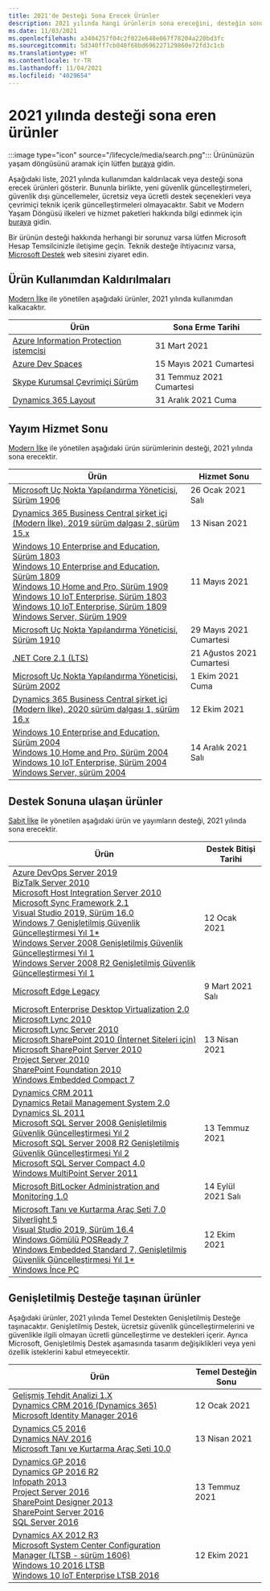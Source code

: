 ```yaml
---
title: 2021'de Desteği Sona Erecek Ürünler
description: 2021 yılında hangi ürünlerin sona ereceğini, desteğin sonuna ulaşacağını veya temel destekten genişletilmiş desteğe geçeceğini öğrenin.
ms.date: 11/03/2021
ms.openlocfilehash: a3404257f04c2f022e648e067f78204a220bd3fc
ms.sourcegitcommit: 5d340ff7cb048f68bd696227129860e72fd3c1cb
ms.translationtype: HT
ms.contentlocale: tr-TR
ms.lasthandoff: 11/04/2021
ms.locfileid: "4029654"
---
```

# <a name="products-ending-support-in-2021"></a>2021 yılında desteği sona eren ürünler

:::image type="icon" source="/lifecycle/media/search.png":::
Ürününüzün yaşam döngüsünü aramak için lütfen [buraya](/lifecycle/products/) gidin.

Aşağıdaki liste, 2021 yılında kullanımdan kaldırılacak veya desteği sona erecek ürünleri gösterir. Bununla birlikte, yeni güvenlik güncelleştirmeleri, güvenlik dışı güncellemeler, ücretsiz veya ücretli destek seçenekleri veya çevrimiçi teknik içerik güncelleştirmeleri olmayacaktır. Sabit ve Modern Yaşam Döngüsü ilkeleri ve hizmet paketleri hakkında bilgi edinmek için [buraya](/lifecycle/overview/product-end-of-support-overview) gidin.

Bir ürünün desteği hakkında herhangi bir sorunuz varsa lütfen Microsoft Hesap Temsilcinizle iletişime geçin. Teknik desteğe ihtiyacınız varsa, [Microsoft Destek](https://support.microsoft.com/contactus/?ws=support) web sitesini ziyaret edin.

## <a name="product-retirements"></a>Ürün Kullanımdan Kaldırılmaları

[Modern İlke](/lifecycle/policies/modern) ile yönetilen aşağıdaki ürünler, 2021 yılında kullanımdan kalkacaktır.

| Ürün | Sona Erme Tarihi |
| --- | --- |
| [Azure Information Protection istemcisi](/lifecycle/products/azure-information-protection-client?branch=live)<br> | 31 Mart 2021 |
| [Azure Dev Spaces](/lifecycle/products/azure-dev-spaces?branch=live)<br> | 15 Mayıs 2021 Cumartesi |
| [Skype Kurumsal Çevrimiçi Sürüm](/lifecycle/products/skype-for-business-online?branch=live)<br> | 31 Temmuz 2021 Cumartesi |
| [Dynamics 365 Layout](/lifecycle/products/dynamics-365-layout?branch=live)<br> | 31 Aralık 2021 Cuma |


## <a name="release-end-of-servicing"></a>Yayım Hizmet Sonu

[Modern İlke](/lifecycle/policies/modern) ile yönetilen aşağıdaki ürün sürümlerinin desteği, 2021 yılında sona erecektir.

| Ürün | Hizmet Sonu |
| --- | --- |
| [Microsoft Uç Nokta Yapılandırma Yöneticisi, Sürüm 1906](/lifecycle/products/microsoft-endpoint-configuration-manager?branch=live)<br> | 26 Ocak 2021 Salı |
| [Dynamics 365 Business Central şirket içi (Modern İlke), 2019 sürüm dalgası 2, sürüm 15.x](/lifecycle/products/dynamics-365-business-central-onpremises-modern-policy?branch=live)<br> | 13 Nisan 2021 |
| [Windows 10 Enterprise and Education, Sürüm 1803](/lifecycle/products/windows-10-enterprise-and-education?branch=live)<br>[Windows 10 Enterprise and Education, Sürüm 1809](/lifecycle/products/windows-10-enterprise-and-education?branch=live)<br>[Windows 10 Home and Pro, Sürüm 1909](/lifecycle/products/windows-10-home-and-pro?branch=live)<br>[Windows 10 IoT Enterprise, Sürüm 1803](/lifecycle/products/windows-10-iot-enterprise?branch=live)<br>[Windows 10 IoT Enterprise, Sürüm 1809](/lifecycle/products/windows-10-iot-enterprise?branch=live)<br>[Windows Server, Sürüm 1909](/lifecycle/products/windows-server?branch=live)<br> | 11 Mayıs 2021 |
| [Microsoft Uç Nokta Yapılandırma Yöneticisi, Sürüm 1910](/lifecycle/products/microsoft-endpoint-configuration-manager?branch=live)<br> | 29 Mayıs 2021 Cumartesi |
| [.NET Core 2.1 (LTS)](/lifecycle/products/microsoft-net-and-net-core?branch=live)<br> | 21 Ağustos 2021 Cumartesi |
| [Microsoft Uç Nokta Yapılandırma Yöneticisi, Sürüm 2002](/lifecycle/products/microsoft-endpoint-configuration-manager?branch=live)<br> | 1 Ekim 2021 Cuma |
| [Dynamics 365 Business Central şirket içi (Modern İlke), 2020 sürüm dalgası 1, sürüm 16.x](/lifecycle/products/dynamics-365-business-central-onpremises-modern-policy?branch=live)<br> | 12 Ekim 2021 |
| [Windows 10 Enterprise and Education, Sürüm 2004](/lifecycle/products/windows-10-enterprise-and-education?branch=live)<br>[Windows 10 Home and Pro, Sürüm 2004](/lifecycle/products/windows-10-home-and-pro?branch=live)<br>[Windows 10 IoT Enterprise, Sürüm 2004](/lifecycle/products/windows-10-iot-enterprise?branch=live)<br>[Windows Server, sürüm 2004](/lifecycle/products/windows-server?branch=live)<br> | 14 Aralık 2021 Salı |


## <a name="products-reaching-end-of-support"></a>Destek Sonuna ulaşan ürünler

[Sabit İlke](/lifecycle/policies/fixed) ile yönetilen aşağıdaki ürün ve yayımların desteği, 2021 yılında sona erecektir.

| Ürün | Destek Bitişi Tarihi |
| --- | --- |
| [Azure DevOps Server 2019](/lifecycle/products/azure-devops-server-2019?branch=live)<br>[BizTalk Server 2010](/lifecycle/products/biztalk-server-2010?branch=live)<br>[Microsoft Host Integration Server 2010](/lifecycle/products/microsoft-host-integration-server-2010?branch=live)<br>[Microsoft Sync Framework 2.1](/lifecycle/products/microsoft-sync-framework-21?branch=live)<br>[Visual Studio 2019, Sürüm 16.0](/lifecycle/products/visual-studio-2019?branch=live)<br>[Windows 7 Genişletilmiş Güvenlik Güncelleştirmesi Yıl 1*](/lifecycle/products/windows-7?branch=live)<br>[Windows Server 2008 Genişletilmiş Güvenlik Güncelleştirmesi Yıl 1](/lifecycle/products/windows-server-2008?branch=live)<br>[Windows Server 2008 R2 Genişletilmiş Güvenlik Güncelleştirmesi Yıl 1](/lifecycle/products/windows-server-2008-r2?branch=live)<br> | 12 Ocak 2021 |
| [Microsoft Edge Legacy](/lifecycle/products/microsoft-edge-legacy?branch=live)<br> | 9 Mart 2021 Salı |
| [Microsoft Enterprise Desktop Virtualization 2.0](/lifecycle/products/microsoft-enterprise-desktop-virtualization-20?branch=live)<br>[Microsoft Lync 2010](/lifecycle/products/microsoft-lync-2010?branch=live)<br>[Microsoft Lync Server 2010](/lifecycle/products/microsoft-lync-server-2010?branch=live)<br>[Microsoft SharePoint 2010 (İnternet Siteleri için)](/lifecycle/products/microsoft-sharepoint-2010?branch=live)<br>[Microsoft SharePoint Server 2010](/lifecycle/products/microsoft-sharepoint-server-2010?branch=live)<br>[Project Server 2010](/lifecycle/products/project-server-2010?branch=live)<br>[SharePoint Foundation 2010](/lifecycle/products/sharepoint-foundation-2010?branch=live)<br>[Windows Embedded Compact 7](/lifecycle/products/windows-embedded-compact-7?branch=live)<br> | 13 Nisan 2021 |
| [Dynamics CRM 2011](/lifecycle/products/dynamics-crm-2011?branch=live)<br>[Dynamics Retail Management System 2.0](/lifecycle/products/dynamics-retail-management-system-20?branch=live)<br>[Dynamics SL 2011](/lifecycle/products/dynamics-sl-2011?branch=live)<br>[Microsoft SQL Server 2008 Genişletilmiş Güvenlik Güncelleştirmesi Yıl 2](/lifecycle/products/microsoft-sql-server-2008?branch=live)<br>[Microsoft SQL Server 2008 R2 Genişletilmiş Güvenlik Güncelleştirmesi Yıl 2](/lifecycle/products/microsoft-sql-server-2008-r2?branch=live)<br>[Microsoft SQL Server Compact 4.0](/lifecycle/products/microsoft-sql-server-compact-40?branch=live)<br>[Windows MultiPoint Server 2011](/lifecycle/products/windows-multipoint-server-2011?branch=live)<br> | 13 Temmuz 2021 |
| [Microsoft BitLocker Administration and Monitoring 1.0](/lifecycle/products/microsoft-bitlocker-administration-and-monitoring-10?branch=live)<br> | 14 Eylül 2021 Salı |
| [Microsoft Tanı ve Kurtarma Araç Seti 7.0](/lifecycle/products/microsoft-diagnostics-and-recovery-toolset-70?branch=live)<br>[Silverlight 5](/lifecycle/products/silverlight-5?branch=live)<br>[Visual Studio 2019, Sürüm 16.4](/lifecycle/products/visual-studio-2019?branch=live)<br>[Windows Gömülü POSReady 7](/lifecycle/products/windows-embedded-posready-7?branch=live)<br>[Windows Embedded Standard 7, Genişletilmiş Güvenlik Güncelleştirmesi Yıl 1*](/lifecycle/products/windows-embedded-standard-7?branch=live)<br>[Windows İnce PC](/lifecycle/products/windows-thin-pc?branch=live)<br> | 12 Ekim 2021 |


## <a name="products-moving-to-extended-support"></a>Genişletilmiş Desteğe taşınan ürünler

Aşağıdaki ürünler, 2021 yılında Temel Destekten Genişletilmiş Desteğe taşınacaktır. Genişletilmiş Destek, ücretsiz güvenlik güncelleştirmelerini ve güvenlikle ilgili olmayan ücretli güncelleştirme ve destekleri içerir. Ayrıca Microsoft, Genişletilmiş Destek aşamasında tasarım değişiklikleri veya yeni özellik isteklerini kabul etmeyecektir.

| Ürün | Temel Desteğin Sonu |
| --- | --- |
| [Gelişmiş Tehdit Analizi 1.X](/lifecycle/products/advanced-threat-analytics-1x?branch=live)<br>[Dynamics CRM 2016 (Dynamics 365)](/lifecycle/products/dynamics-crm-2016-dynamics-365?branch=live)<br>[Microsoft Identity Manager 2016](/lifecycle/products/microsoft-identity-manager-2016?branch=live)<br> | 12 Ocak 2021 |
| [Dynamics C5 2016](/lifecycle/products/dynamics-c5-2016?branch=live)<br>[Dynamics NAV 2016](/lifecycle/products/dynamics-nav-2016?branch=live)<br>[Microsoft Tanı ve Kurtarma Araç Seti 10.0](/lifecycle/products/microsoft-diagnostics-and-recovery-toolset-100?branch=live)<br> | 13 Nisan 2021 |
| [Dynamics GP 2016](/lifecycle/products/dynamics-gp-2016?branch=live)<br>[Dynamics GP 2016 R2](/lifecycle/products/dynamics-gp-2016-r2?branch=live)<br>[Infopath 2013](/lifecycle/products/infopath-2013?branch=live)<br>[Project Server 2016](/lifecycle/products/project-server-2016?branch=live)<br>[SharePoint Designer 2013](/lifecycle/products/sharepoint-designer-2013?branch=live)<br>[SharePoint Server 2016](/lifecycle/products/sharepoint-server-2016?branch=live)<br>[SQL Server 2016](/lifecycle/products/sql-server-2016?branch=live)<br> | 13 Temmuz 2021 |
| [Dynamics AX 2012 R3](/lifecycle/products/dynamics-ax-2012-r3?branch=live)<br>[Microsoft System Center Configuration Manager (LTSB - sürüm 1606)](/lifecycle/products/microsoft-system-center-configuration-manager-ltsb-version-1606?branch=live)<br>[Windows 10 2016 LTSB](/lifecycle/products/windows-10-2016-ltsb?branch=live)<br>[Windows 10 IoT Enterprise LTSB 2016](/lifecycle/products/windows-10-iot-enterprise-ltsb-2016?branch=live)<br> | 12 Ekim 2021 |
